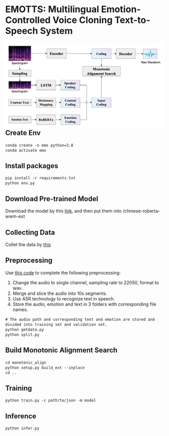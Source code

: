 # EMOTTS: Multilingual Emotion-Controlled Voice Cloning Text-to-Speech System

<img src="img/emo-tts.png"
     style="float: left; margin-right: 0px;" />

## Create Env
```
conda create -n emo python=3.8
conda activate emo
```

## Install packages

```
pip install -r requirements.txt
python env.py
```

## Download Pre-trained Model

Download the model by this [link](https://huggingface.co/hfl/chinese-roberta-wwm-ext/tree/main), and then put them into /chinese-roberta-wwm-ext

## Collecting Data

Collet the data by [this](https://github.com/LuckyBian/DialogExtractor)

## Preprocessing

Use [this code](https://github.com/LuckyBian/GPTSOVITS2) to complete the following preprocessing:

1. Change the audio to single channel, sampling rate to 22050, format to wav.
2. Merge and slice the audio into 10s segments.
3. Use ASR technology to recognize text in speech.
4. Store the audio, emotion and text in 3 folders with corresponding file names.

```
# The audio path and corresponding text and emotion are stored and divided into training set and validation set.
python getdata.py
python split.py
```

## Build Monotonic Alignment Search

```
cd monotonic_align
python setup.py build_ext --inplace
cd ..
```

## Training
```
python train.py -c path/to/json -m model
```


## Inference
```
python infer.py
```
